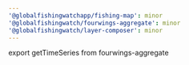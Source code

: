 ```yaml
---
'@globalfishingwatchapp/fishing-map': minor
'@globalfishingwatch/fourwings-aggregate': minor
'@globalfishingwatch/layer-composer': minor
---
```


export getTimeSeries from fourwings-aggregate
